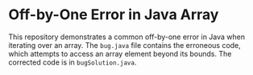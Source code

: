 # Off-by-One Error in Java Array
This repository demonstrates a common off-by-one error in Java when iterating over an array. The `bug.java` file contains the erroneous code, which attempts to access an array element beyond its bounds. The corrected code is in `bugSolution.java`.